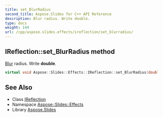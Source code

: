 ```yaml
---
title: set_BlurRadius
second_title: Aspose.Slides for C++ API Reference
description: Blur radius. Write double.
type: docs
weight: 144
url: /cpp/aspose.slides.effects/ireflection/set_blurradius/
---
```

## IReflection::set_BlurRadius method


[Blur](../../blur/) radius. Write **double**.

```cpp
virtual void Aspose::Slides::Effects::IReflection::set_BlurRadius(double value)=0
```

## See Also

* Class [IReflection](../)
* Namespace [Aspose::Slides::Effects](../../)
* Library [Aspose.Slides](../../../)
